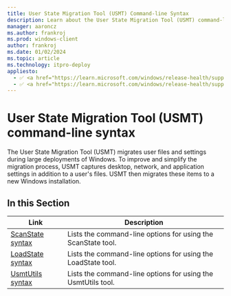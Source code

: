 ```yaml
---
title: User State Migration Tool (USMT) Command-line Syntax
description: Learn about the User State Migration Tool (USMT) command-line syntax for using the ScanState tool, LoadState tool, and UsmtUtils tool.
manager: aaroncz
ms.author: frankroj
ms.prod: windows-client
author: frankroj
ms.date: 01/02/2024
ms.topic: article
ms.technology: itpro-deploy
appliesto:
  - ✅ <a href="https://learn.microsoft.com/windows/release-health/supported-versions-windows-client" target="_blank">Windows 11</a>
  - ✅ <a href="https://learn.microsoft.com/windows/release-health/supported-versions-windows-client" target="_blank">Windows 10</a>
---
```


# User State Migration Tool (USMT) command-line syntax

The User State Migration Tool (USMT) migrates user files and settings during large deployments of Windows. To improve and simplify the migration process, USMT captures desktop, network, and application settings in addition to a user's files. USMT then migrates these items to a new Windows installation.

## In this Section

| Link | Description |
|--- |--- |
|[ScanState syntax](usmt-scanstate-syntax.md)|Lists the command-line options for using the ScanState tool.|
|[LoadState syntax](usmt-loadstate-syntax.md)|Lists the command-line options for using the LoadState tool.|
|[UsmtUtils syntax](usmt-utilities.md)|Lists the command-line options for using the UsmtUtils tool.|
